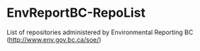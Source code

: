 # EnvReportBC-RepoList
List of repositories administered by Environmental Reporting BC (http://www.env.gov.bc.ca/soe/)
